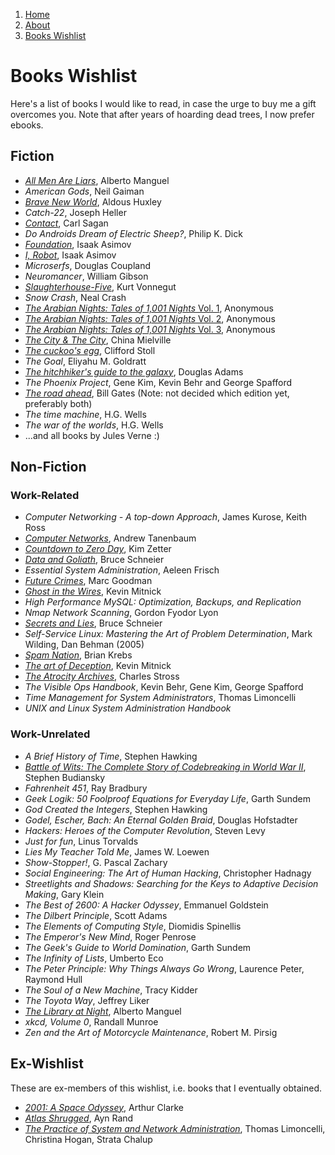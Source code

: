 <!-- -
Title: My Books Wishlist
Description: Marios Zindilis's Books' Wishlist
First Published: 2013-10-11
Last Updated: 2015-08-08
- -->

<ol class="breadcrumb" itemprop="breadcrumb">
	<li><a href="/">Home</a></li>
	<li><a href="/about/">About</a></li>
	<li><a href="/about/books-wishlist.html">Books Wishlist</a></li>
</ol>

Books Wishlist
==============

Here's a list of books I would like to read, in case the urge to buy me a gift 
overcomes you. Note that after years of hoarding dead trees, I now prefer 
ebooks.

Fiction
-------

*   [*All Men Are Liars*](https://openlibrary.org/books/OL24354762M/), Alberto Manguel
*   *American Gods*, Neil Gaiman
*   [*Brave New World*](https://openlibrary.org/books/OL25434316M/), Aldous Huxley
*   *Catch-22*, Joseph Heller
*   [*Contact*](https://openlibrary.org/works/OL2950953W/), Carl Sagan
*   *Do Androids Dream of Electric Sheep?*, Philip K. Dick
*   [*Foundation*](https://openlibrary.org/works/OL46125W/), Isaak Asimov
*   [*I, Robot*](https://openlibrary.org/works/OL46404W/), Isaak Asimov
*   *Microserfs*, Douglas Coupland
*   *Neuromancer*, William Gibson
*   [*Slaughterhouse-Five*](https://openlibrary.org/works/OL98474W/), Kurt Vonnegut
*   *Snow Crash*, Neal Crash
*   [*The Arabian Nights: Tales of 1,001 Nights* Vol. 1](https://openlibrary.org/books/OL25434250M/), Anonymous
*   [*The Arabian Nights: Tales of 1,001 Nights* Vol. 2](https://openlibrary.org/books/OL25434314M/), Anonymous
*   [*The Arabian Nights: Tales of 1,001 Nights* Vol. 3](https://openlibrary.org/books/OL25434315M/), Anonymous
*   [*The City & The City*](https://openlibrary.org/works/OL14990802W/), China Mielville
*   [*The cuckoo's egg*](https://openlibrary.org/works/OL3741565W/), Clifford Stoll
*   *The Goal*, Eliyahu M. Goldratt
*   [*The hitchhiker's guide to the galaxy*](https://openlibrary.org/works/OL2163721W/), Douglas Adams
*   *The Phoenix Project*, Gene Kim, Kevin Behr and George Spafford
*   [*The road ahead*](https://openlibrary.org/works/OL53676W/), Bill Gates (Note: not decided which edition yet, preferably both)
*   *The time machine*, H.G. Wells
*   *The war of the worlds*, H.G. Wells
*   ...and all books by Jules Verne :)

Non-Fiction
-----------

### Work-Related ###

*   *Computer Networking - A top-down Approach*, James Kurose, Keith Ross
*   [*Computer Networks*](https://openlibrary.org/works/OL1970691W/), Andrew Tanenbaum
*   [*Countdown to Zero Day*][countdown-to-zero-day], Kim Zetter
*   [*Data and Goliath*][data-and-goliath], Bruce Schneier
*   *Essential System Administration*, Aeleen Frisch
*   [*Future Crimes*][future-crimes], Marc Goodman
*   [*Ghost in the Wires*][ghost-in-the-wires], Kevin Mitnick
*   *High Performance MySQL: Optimization, Backups, and Replication*
*   *Nmap Network Scanning*, Gordon Fyodor Lyon
*   [*Secrets and Lies*][secrets-and-lies], Bruce Schneier
*   *Self-Service Linux: Mastering the Art of Problem Determination*, Mark Wilding, Dan Behman (2005)
*   [*Spam Nation*][spam-nation], Brian Krebs
*   [*The art of Deception*][the-art-of-deception], Kevin Mitnick
*   [*The Atrocity Archives*][the-atrocity-archives], Charles Stross
*   *The Visible Ops Handbook*, Kevin Behr, Gene Kim, George Spafford
*   *Time Management for System Administrators*, Thomas Limoncelli
*   *UNIX and Linux System Administration Handbook*

### Work-Unrelated ###

*   *A Brief History of Time*, Stephen Hawking
*   [*Battle of Wits: The Complete Story of Codebreaking in World War II*][battle-of-wits], Stephen Budiansky
*   *Fahrenheit 451*, Ray Bradbury
*   *Geek Logik: 50 Foolproof Equations for Everyday Life*, Garth Sundem
*   *God Created the Integers*, Stephen Hawking
*   *Godel, Escher, Bach: An Eternal Golden Braid*, Douglas Hofstadter
*   *Hackers: Heroes of the Computer Revolution*, Steven Levy
*   *Just for fun*, Linus Torvalds
*   *Lies My Teacher Told Me*, James W. Loewen
*   *Show-Stopper!*, G. Pascal Zachary
*   *Social Engineering: The Art of Human Hacking*, Christopher Hadnagy
*   *Streetlights and Shadows: Searching for the Keys to Adaptive Decision Making*, Gary Klein
*   *The Best of 2600: A Hacker Odyssey*, Emmanuel Goldstein
*   *The Dilbert Principle*, Scott Adams
*   *The Elements of Computing Style*, Diomidis Spinellis
*   *The Emperor's New Mind*, Roger Penrose
*   *The Geek's Guide to World Domination*, Garth Sundem
*   *The Infinity of Lists*, Umberto Eco
*   *The Peter Principle: Why Things Always Go Wrong*, Laurence Peter, Raymond Hull
*   *The Soul of a New Machine*, Tracy Kidder
*   *The Toyota Way*, Jeffrey Liker
*   [*The Library at Night*](https://openlibrary.org/works/OL42559W/), Alberto Manguel
*   *xkcd, Volume 0*, Randall Munroe
*   *Zen and the Art of Motorcycle Maintenance*, Robert M. Pirsig

Ex-Wishlist
-----------

These are ex-members of this wishlist, i.e. books that I eventually 
obtained.

*   [*2001: A Space Odyssey*](https://openlibrary.org/works/OL17365W/), Arthur Clarke
*   [*Atlas Shrugged*](https://openlibrary.org/works/OL731735W/), Ayn Rand
*   [*The Practice of System and Network Administration*](https://openlibrary.org/works/OL12272525W/), Thomas Limoncelli, Christina Hogan, Strata Chalup

<!-- Links -->
[battle-of-wits]:        https://www.goodreads.com/book/show/171202   "Battle of Wits"
[countdown-to-zero-day]: https://www.goodreads.com/book/show/18465875 "Countdown to Zero Day"
[data-and-goliath]:      https://www.goodreads.com/book/show/22253747 "Data and Goliath"
[future-crimes]:         https://www.goodreads.com/book/show/22318398 "Future Crimes"
[ghost-in-the-wires]:    https://www.goodreads.com/book/show/10256723 "Ghost in the Wires"
[secrets-and-lies]:      https://www.goodreads.com/book/show/304482   "Secrets and Lies"
[spam-nation]:           https://www.goodreads.com/book/show/18509663 "Spam Nation"
[the-art-of-deception]:  https://www.goodreads.com/book/show/18160    "The Art of Deception"
[the-atrocity-archives]: https://www.goodreads.com/book/show/101869   "The Atrocity Archives"
